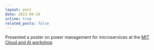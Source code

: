 ```yaml
---
layout: post
date: 2023-09-29
inline: true
related_posts: false
---
```


Presented a poster on power management for microservices at the [MIT Cloud and AI workshop](https://www.industry-academia.org/mit-2023.html)
